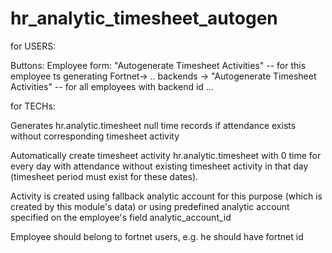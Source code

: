 # hr_analytic_timesheet_autogen
for USERS:

Buttons: 
    Employee form: "Autogenerate Timesheet Activities" -- for this employee ts generating
    Fortnet-> .. backends -> "Autogenerate Timesheet Activities" -- for all employees with backend id ...
        
for TECHs:

Generates hr.analytic.timesheet null time records if attendance exists without corresponding timesheet activity

Automatically create timesheet activity hr.analytic.timesheet with 0 time for every day with attendance without 
existing timesheet activity in that day (timesheet period must exist for these dates).

Activity is created using fallback analytic account for this purpose (which is created by this module's data) or using 
predefined analytic account specified on the employee's field analytic_account_id            

Employee should belong to fortnet users, e.g. he should have fortnet id
            